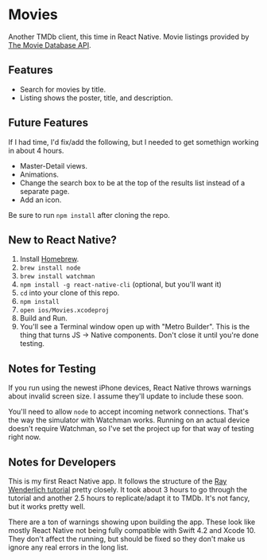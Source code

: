 # Movies
Another TMDb client, this time in React Native.
Movie listings provided by [The Movie Database API](https://www.themoviedb.org/documentation/api).

## Features

* Search for movies by title.
* Listing shows the poster, title, and description.

## Future Features

If I had time, I'd fix/add the following, but I needed to get somethign working in about 4 hours.

* Master-Detail views.
* Animations.
* Change the search box to be at the top of the results list instead of a separate page.
* Add an icon.

Be sure to run `npm install` after cloning the repo.

## New to React Native?
1. Install [Homebrew](http://brew.sh/).
2. `brew install node`
3. `brew install watchman`
4. `npm install -g react-native-cli` (optional, but you'll want it)
5. `cd` into your clone of this repo.
6. `npm install`
7. `open ios/Movies.xcodeproj`
8. Build and Run.
9. You'll see a Terminal window open up with "Metro Builder". This is the thing that turns JS -> Native components.
   Don't close it until you're done testing.

## Notes for Testing

If you run using the newest iPhone devices, React Native throws warnings about invalid screen size. I assume
they'll update to include these soon.

You'll need to allow `node` to accept incoming network connections. That's the way the simulator with Watchman
works. Running on an actual device doesn't require Watchman, so I've set the project up for that way of testing
right now.

## Notes for Developers

This is my first React Native app. It follows the structure of the [Ray Wenderlich tutorial](https://www.raywenderlich.com/485-react-native-tutorial-building-ios-apps-with-javascript) pretty closely. It took about 3 hours to go through the tutorial and another 2.5 hours to replicate/adapt it to TMDb. It's not fancy, but it works pretty well.

There are a ton of warnings showing upon building the app. These look like mostly React Native not being fully
compatible with Swift 4.2 and Xcode 10. They don't affect the running, but should be fixed so they don't make us
ignore any real errors in the long list.


